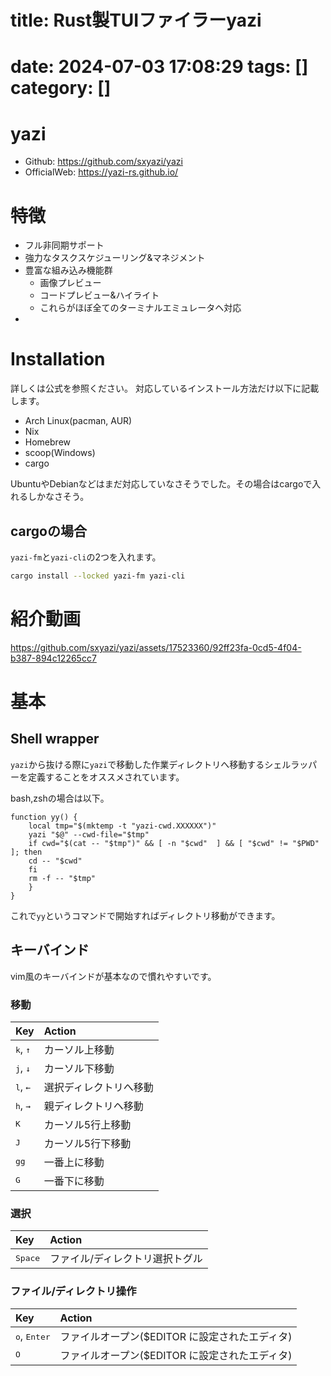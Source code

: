 title: Rust製TUIファイラーyazi
====================================
date: 2024-07-03 17:08:29
tags: []
category: []
====================================

# yazi
* Github: https://github.com/sxyazi/yazi
* OfficialWeb: https://yazi-rs.github.io/

# 特徴
* フル非同期サポート
* 強力なタスクスケジューリング&マネジメント
* 豊富な組み込み機能群
    * 画像プレビュー
    * コードプレビュー&ハイライト
    * これらがほぼ全てのターミナルエミュレータヘ対応
* 

# Installation
詳しくは公式を参照ください。
対応しているインストール方法だけ以下に記載します。

* Arch Linux(pacman, AUR)
* Nix
* Homebrew
* scoop(Windows)
* cargo

UbuntuやDebianなどはまだ対応していなさそうでした。その場合はcargoで入れるしかなさそう。

## cargoの場合
`yazi-fm`と`yazi-cli`の2つを入れます。

```bash
cargo install --locked yazi-fm yazi-cli
```

# 紹介動画
https://github.com/sxyazi/yazi/assets/17523360/92ff23fa-0cd5-4f04-b387-894c12265cc7

# 基本
## Shell wrapper
`yazi`から抜ける際に`yazi`で移動した作業ディレクトリへ移動するシェルラッパーを定義することをオススメされています。

bash,zshの場合は以下。

```sh:bash,zsh
function yy() {
    local tmp="$(mktemp -t "yazi-cwd.XXXXXX")"
    yazi "$@" --cwd-file="$tmp"
    if cwd="$(cat -- "$tmp")" && [ -n "$cwd"  ] && [ "$cwd" != "$PWD"  ]; then
    cd -- "$cwd"
    fi
    rm -f -- "$tmp"
    }
}
```

これで`yy`というコマンドで開始すればディレクトリ移動ができます。

## キーバインド
vim風のキーバインドが基本なので慣れやすいです。

### 移動
| Key                        | Action                 |
|:---------------------------|:-----------------------|
| <kbd>k</kbd>, <kbd>↑</kbd> | カーソル上移動         |
| <kbd>j</kbd>, <kbd>↓</kbd> | カーソル下移動         |
| <kbd>l</kbd>, <kbd>←</kbd>  | 選択ディレクトリへ移動 |
| <kbd>h</kbd>, <kbd>→</kbd> | 親ディレクトリヘ移動   |
| <kbd>K</kbd>               | カーソル5行上移動      |
| <kbd>J</kbd>               | カーソル5行下移動      |
| <kbd>gg</kbd>              | 一番上に移動           |
| <kbd>G</kbd>               | 一番下に移動           |

### 選択

| Key              | Action                          |
|:-----------------|:--------------------------------|
| <kbd>Space</kbd> | ファイル/ディレクトリ選択トグル |

### ファイル/ディレクトリ操作

| Key          | Action                                         |
|:-------------|:-----------------------------------------------|
| <kbd>o</kbd>, <kbd>Enter</kbd> | ファイルオープン($EDITOR に設定されたエディタ) |
| <kbd>O</kbd> | ファイルオープン($EDITOR に設定されたエディタ) |
